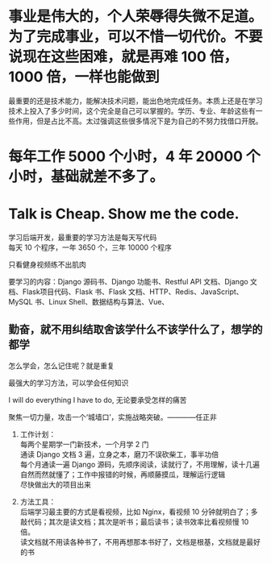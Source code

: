 
# 事业是伟大的，个人荣辱得失微不足道。为了完成事业，可以不惜一切代价。不要说现在这些困难，就是再难 100 倍，1000 倍，一样也能做到  

最重要的还是技术能力，能解决技术问题，能出色地完成任务。本质上还是在学习技术上投入了多少时间，这个完全是自己可以掌握的。学历、专业、年龄这些有一些作用，但是占比不高。太过强调这些很多情况下是为自己的不努力找借口开脱。  

# 每年工作 5000 个小时，4 年 20000 个小时，基础就差不多了。  

# Talk is Cheap. Show me the code.  

学习后端开发，最重要的学习方法是每天写代码  
每天 10 个程序，一年 3650 个，三年 10000 个程序  


只看健身视频练不出肌肉  

要学习的内容：Django 源码书、Django 功能书、Restful API 文档、Django 文档、Flask项目代码、Flask 书、Flask 文档、HTTP、Redis、JavaScript、MySQL 书、Linux Shell、数据结构与算法、Vue、  
## 勤奋，就不用纠结取舍该学什么不该学什么了，想学的都学  

怎么学会，怎么记住呢？就是重复  

最强大的学习方法，可以学会任何知识  

I will do everything I have to do, 无论要承受怎样的痛苦   

聚焦一切力量，攻击一个‘城墙口’，实施战略突破。————任正非  


1. 工作计划：  
每两个星期学一门新技术，一个月学 2 门  
通读 Django 文档 3 遍，立身之本，磨刀不误砍柴工，事半功倍  
每个月通读一遍 Django 源码，先顺序阅读，读就行了，不用理解，读十几遍自然而然就懂了；工作中报错的时候，再顺藤摸瓜，理解运行逻辑  
尽快做出大的项目出来  




2. 方法工具：  
后端学习最主要的方式是看视频，比如 Nginx，看视频 10 分钟就明白了；多敲代码；其次是读文档；其次是听书；最后读书；读书效率比看视频慢 10 倍。  
读文档就不用读各种书了，不用再想那本书好了，文档是根基，文档就是最好的书  


